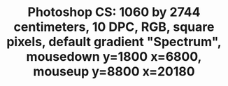 ---
ee_id: '4267'
site: '1'
type: '2'
url: 2014-152-photoshop-cs
title: 'Photoshop CS: 1060 by 2744 centimeters, 10 DPC, RGB, square pixels, default
  gradient "Spectrum", mousedown y=1800 x=6800, mouseup y=8800 x=20180'
year: '2015'
display_year: '2015'
medium: Cromojet print on carpet
dims: 1060 x2744 cm
pitch: ''
ps: ''
live_url: ''
related: ''
youtube: ''
related_code: ''
imgs: photoshop-cs-carpet-2014-152-install-2-database-gamec-RM.jpg,photoshop-cs-carpet-2014-152-install-database-gamec-RM.jpg
subheading: ''
download: ''
add_credit: ''
commission: ''
layout: things-i-made
---